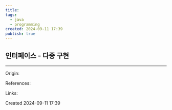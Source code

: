 ```yaml
---
title: 
tags:
  - java
  - programming
created: 2024-09-11 17:39
publish: true
---
```

## 인터페이스 - 다중 구현


---
Origin: 

References: 

Links: 

Created 2024-09-11 17:39